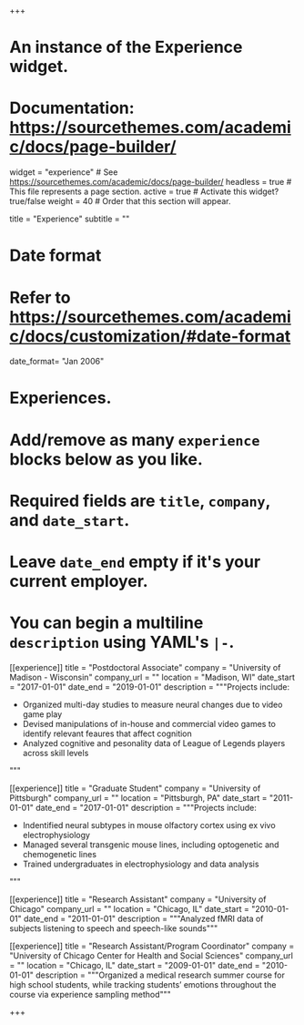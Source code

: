 +++
# An instance of the Experience widget.
# Documentation: https://sourcethemes.com/academic/docs/page-builder/
widget = "experience"  # See https://sourcethemes.com/academic/docs/page-builder/
headless = true  # This file represents a page section.
active = true  # Activate this widget? true/false
weight = 40  # Order that this section will appear.

title = "Experience"
subtitle = ""

# Date format
#   Refer to https://sourcethemes.com/academic/docs/customization/#date-format
date_format= "Jan 2006"

# Experiences.
#   Add/remove as many `experience` blocks below as you like.
#   Required fields are `title`, `company`, and `date_start`.
#   Leave `date_end` empty if it's your current employer.
#   You can begin a multiline `description` using YAML's `|-`.

[[experience]]
  title = "Postdoctoral Associate"
  company = "University of Madison - Wisconsin"
  company_url = ""
  location = "Madison, WI"
  date_start = "2017-01-01"
  date_end = "2019-01-01"
  description = """Projects include:
  
  * Organized multi-day studies to measure neural changes due to video game play
  * Devised manipulations of in-house and commercial video games to identify relevant feaures that affect cognition 
  * Analyzed cognitive and pesonality data of League of Legends players across skill levels
  
  """

[[experience]]
  title = "Graduate Student"
  company = "University of Pittsburgh"
  company_url = ""
  location = "Pittsburgh, PA"
  date_start = "2011-01-01"
  date_end = "2017-01-01"
  description = """Projects include:
  
  * Indentified neural subtypes in mouse olfactory cortex using ex vivo electrophysiology
  * Managed several transgenic mouse lines, including optogenetic and chemogenetic lines
  * Trained undergraduates in electrophysiology and data analysis
  
  """

[[experience]]
  title = "Research Assistant"
  company = "University of Chicago"
  company_url = ""
  location = "Chicago, IL"
  date_start = "2010-01-01"
  date_end = "2011-01-01"
  description = """Analyzed fMRI data of subjects listening to speech and speech-like sounds"""

[[experience]]
  title = "Research Assistant/Program Coordinator"
  company = "University of Chicago Center for Health and Social Sciences"
  company_url = ""
  location = "Chicago, IL"
  date_start = "2009-01-01"
  date_end = "2010-01-01"
  description = """Organized a medical research summer course for high school students, while tracking students’ emotions throughout the course via experience sampling method"""
  
  
+++

